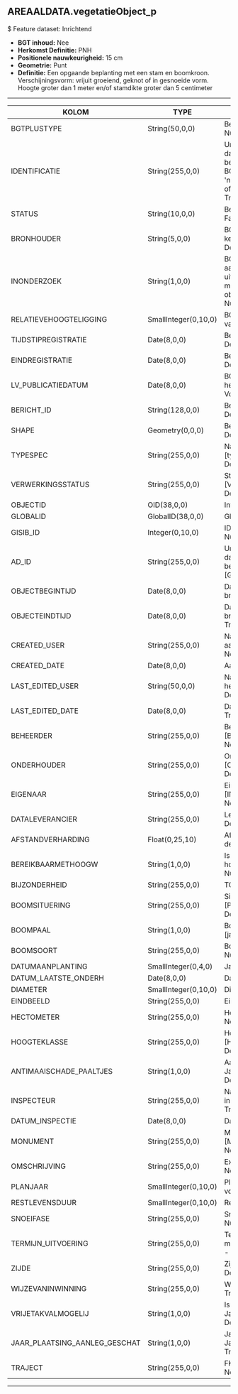 ## AREAALDATA.vegetatieObject_p

$ Feature dataset: Inrichtend

* __BGT inhoud:__ Nee
* __Herkomst Definitie:__ PNH
* __Positionele nauwkeurigheid:__ 15 cm
* __Geometrie:__ Punt
* __Definitie:__ Een opgaande beplanting met een stam en boomkroon. Verschijningsvorm: vrijuit groeiend, geknot of in gesnoeide vorm. Hoogte groter dan 1 meter en/of stamdikte groter dan 5 centimeter

***

|KOLOM                             |TYPE          	|DEFINITIE|
|------                          	|----          	|-----    |
|BGTPLUSTYPE                        |String(50,0,0)      |Beschrijving - keuzelijst [typeVGOPunt] Nullable: False Default: None|
|IDENTIFICATIE                      |String(255,0,0)     |Uniek identificatienummer voor het object dat onveranderlijk is zolang het object bestaat: bevat indien van toepassing BGT/IMKL ID in format 'nl.imgeo/imkl.bronhouderscode.LokaalID' of anders: '00000'.LokaalID - Nullable: True Default: None|
|STATUS                             |String(10,0,0)      |Beschrijving - keuzelijst [status] Nullable: False Default: :bestaand|
|BRONHOUDER                         |String(5,0,0)       |BGT, De bronhoudercode van het object, keuzelijst [bronhouder] - Nullable: False Default: None|
|INONDERZOEK                        |String(1,0,0)       |BGT, Een aanduiding waarmee wordt aangegeven dat een onderzoek wordt uitgevoerd naar de juistheid van een of meer gegevens van het betreffende object: Ja/Nee, keuzelijst [jaNee] Nullable: False Default: N|
|RELATIEVEHOOGTELIGGING             |SmallInteger(0,10,0)|BGT, Aanduiding voor de relatieve hoogte van het object - Nullable: False Default: 0|
|TIJDSTIPREGISTRATIE                |Date(8,0,0)         |Beschrijving - keuzelijst [] Nullable: True Default: None|
|EINDREGISTRATIE                    |Date(8,0,0)         |Beschrijving - keuzelijst [] Nullable: True Default: None|
|LV_PUBLICATIEDATUM                 |Date(8,0,0)         |BGT, Tijdstip waarop deze instantie van het object is opgenomen in de Landelijke Voorziening - Nullable: True|
|BERICHT_ID                         |String(128,0,0)     |Beschrijving - keuzelijst [] Nullable: True Default: None|
|SHAPE                              |Geometry(0,0,0)     |Beschrijving: - keuzelijst [] Nullable: True Default: None|
|TYPESPEC                            |String(255,0,0)    |Nadere typering van het object, keuzelijst [typeSpecVGOPunt] - Nullable: True Default: None|
|VERWERKINGSSTATUS                   |String(255,0,0)    |Status van de gegevens, keuzelijst [VERWERKINGSSTATUS] - Nullable: False Default: Nieuw|
|OBJECTID                            |OID(38,0,0)        |Interne ID ArcGIS - Nullable: False|
|GLOBALID                            |GlobalID(38,0,0)   |Global Unique Identifier - Nullable: False|
|GISIB_ID                            |Integer(0,10,0)    |ID beheer openbare ruimte (GISIB) - Nullable: True|
|AD_ID                               |String(255,0,0)    |Uniek identificatienummer voor het object dat onveranderlijk is zolang het object bestaat in Areaaldata: in format 'AD.[GUID]' - Nullable: False Default: None|
|OBJECTBEGINTIJD                     |Date(8,0,0)        |Datum waarop het object bij de bronhouder is ontstaan - Nullable: True|
|OBJECTEINDTIJD                      |Date(8,0,0)        |Datum waarop het object bij de bronhouder niet meer geldig is - Nullable: True|
|CREATED_USER                        |String(255,0,0)    |Naam van gebruiker die de rij heeft aangemaakt - Nullable: True Default: None|
|CREATED_DATE                        |Date(8,0,0)        |Aanmaakdatum - Nullable: True|
|LAST_EDITED_USER                    |String(50,0,0)     |Naam van gebruiker die de laatste mutatie heeft doorgevoerd - Nullable: True Default: None|
|LAST_EDITED_DATE                    |Date(8,0,0)        |Datum van de laatste mutatie - Nullable: True|
|BEHEERDER                           |String(255,0,0)    |Beheerder van het object, keuzelijst [BEHEERDER] - Nullable: True Default: None|
|ONDERHOUDER                         |String(255,0,0)    |Onderhouder van het object, keuzelijst [ONDERHOUDER] - Nullable: True Default: None|
|EIGENAAR                            |String(255,0,0)    |Eigenaar van het object, keuzelijst [INSTANTIE] - Nullable: True Default: None| 
|DATALEVERANCIER                     |String(255,0,0)    |Leverancier van de data - Nullable: True Default: None|
|AFSTANDVERHARDING                   |Float(0,25,10)      |Afstand tot de verharding in meters, 2 decimalen - Nullable: True|
|BEREIKBAARMETHOOGW                  |String(1,0,0)       |Is de boom bereikbaar met een hoogwerker -  Ja/Nee, keuzelijst [jaNee] Nullable: True Default: N|
|BIJZONDERHEID                       |String(255,0,0)     |TODO - Nullable: True Default: None|
|BOOMSITUERING                       |String(255,0,0)     |Situering van de boom, keuzelijst [PLANT_SITUERING] - Nullable: True Default: None|
|BOOMPAAL                            |String(1,0,0)       |Boompaal aanwezig Ja/Nee, keuzelijst [jaNee] Nullable: True Default: N|
|BOOMSOORT                           |String(255,0,0)     |Boomsoort, keuzelijst [BOOMSOORT] - Nullable: True Default: None|
|DATUMAANPLANTING                    |SmallInteger(0,4,0)      |Jaar aanplanting - Nullable: True|
|DATUM_LAATSTE_ONDERH                |Date(8,0,0)         |Datum laatst onderhoud - Nullable: True|
|DIAMETER                            |SmallInteger(0,10,0)|Diameter op 1.30m - Nullable: True|
|EINDBEELD                           |String(255,0,0)     |Eindbeeld - Nullable: True Default: None|
|HECTOMETER                          |String(255,0,0)     |Hectometrering - Nullable: True Default: None|
|HOOGTEKLASSE                        |String(255,0,0)     |Hoogtekklasse, keuzelijst [HOOGTEKLASSE] - Nullable: True Default: None|
|ANTIMAAISCHADE_PAALTJES             |String(1,0,0) 	  |Aanwezigheid anti-maaischade paaltjes: Ja/Nee, keuzelijst [jaNee] Nullable: True Default: N|
|INSPECTEUR                          |String(255,0,0)     |Naam van de inspecteur die laatste inspectie heeft uitgevoerd - Nullable: True Default: None|
|DATUM_INSPECTIE                     |Date(8,0,0)         |Datum laatste inspectie - Nullable: True|
|MONUMENT                            |String(255,0,0)     |Monumentale boom, keuzelijst [MONUMENT] - Nullable: True Default: None|
|OMSCHRIJVING                        |String(255,0,0)     |Extra toelichting - Nullable: True Default: None|
|PLANJAAR                            |SmallInteger(0,10,0)|Planjaar van de boom - attribuut bestemd voor onderhoudsplanning - Nullable: True|
|RESTLEVENSDUUR                      |SmallInteger(0,10,0)|Restlevensduur - Nullable: True|
|SNOEIFASE                           |String(255,0,0)     |Snoeifase, keuzelijst [SNOEIFASE] - Nullable: True Default: None|
|TERMIJN_UITVOERING                  |String(255,0,0)     |Termijn waarbinnen de geadviseerde maatregelen uitgevoerd dienen te worden. - Nullable: True Default: None|
|ZIJDE                               |String(255,0,0)     |Zijde, keuzelijst [ZIJDE] - Nullable: True Default: None|
|WIJZEVANINWINNING                   |String(255,0,0)     |Wijze van inwinning gegevens - Nullable: True Default: None|
|VRIJETAKVALMOGELIJ                  |String(1,0,0)       |Is vrije takval bij snoeien mogelijk -  Ja/Nee, keuzelijst [jaNee] Nullable: True Default: N|
|JAAR_PLAATSING_AANLEG_GESCHAT       |String(1,0,0)       |Jaar plaatsing of aanleg is geschat: Ja/Nee - keuzelijst [jaNee] - Nullable: True Default: N|
|TRAJECT                             |String(255,0,0)     |FK naar traject_v - Nullable: True Default: None|

***
